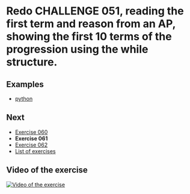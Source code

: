 # Redo CHALLENGE 051, reading the first term and reason from an AP, showing the first 10 terms of the progression using the while structure.

## Examples

- [python](python)

## Next

- [Exercise 060](../060)
- **Exercise 061**
- [Exercise 062](../062)
- [List of exercises](../)

## Video of the exercise

[![Video of the exercise](https://img.youtube.com/vi/vu5ehetQGe8/maxresdefault.jpg)](https://youtu.be/vu5ehetQGe8)

